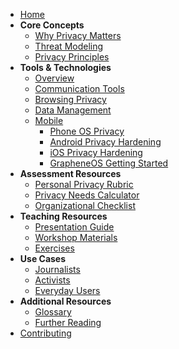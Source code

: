 <!-- docs/_sidebar.md -->

* [Home](/)
* **Core Concepts**
  * [Why Privacy Matters](concepts/why-privacy.md)
  * [Threat Modeling](concepts/threat-models.md)
  * [Privacy Principles](concepts/privacy-principles.md)
* **Tools & Technologies**
  * [Overview](tools/README.md)
  * [Communication Tools](tools/communication.md)
  * [Browsing Privacy](tools/browsing.md)
  * [Data Management](tools/data-management.md)
  * [Mobile](tools/mobile/README.md)
    * [Phone OS Privacy](tools/mobile/mobile-os-privacy.md)
    * [Android Privacy Hardening](tools/mobile/android-hardening.md)
    * [iOS Privacy Hardening](tools/mobile/ios-hardening.md)
    * [GrapheneOS Getting Started](tools/mobile/grapheneos.md)
* **Assessment Resources**
  * [Personal Privacy Rubric](assessment/personal-rubric.md)
  * [Privacy Needs Calculator](assessment/needs-calculator.md)
  * [Organizational Checklist](assessment/organizational-checklist.md)
* **Teaching Resources**
  * [Presentation Guide](teaching/presentation-guide.md)
  * [Workshop Materials](teaching/workshop-materials.md)
  * [Exercises](teaching/exercises/README.md)
* **Use Cases**
  * [Journalists](use-cases/journalists.md)
  * [Activists](use-cases/activists.md)
  * [Everyday Users](use-cases/everyday-users.md)
* **Additional Resources**
  * [Glossary](resources/glossary.md)
  * [Further Reading](resources/further-reading.md)
* [Contributing](CONTRIBUTING.md)